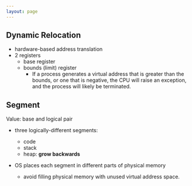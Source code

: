 ```yaml
---
layout: page
---
```


## Dynamic Relocation

* hardware-based address translation
* 2 registers
    * base register
    * bounds (limit) register
        * If a process generates a virtual address that is greater than the bounds, or one that is negative, the
CPU will raise an exception, and the process will likely be terminated.



## Segment

Value: base and logical pair

* three logically-different segments:
    * code
    * stack
    * heap: **grow backwards**
    
* OS places each segment in different parts of physical memory
    * avoid filling physical memory with unused virtual address space.
